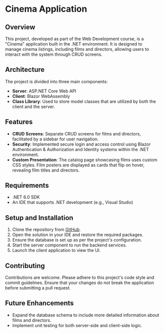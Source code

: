 # Cinema Application

## Overview

This project, developed as part of the Web Development course, is a "Cinema" application built in the .NET environment. It is designed to manage cinema listings, including films and directors, allowing users to interact with the system through CRUD screens.

## Architecture

The project is divided into three main components:
- **Server**: ASP.NET Core Web API
- **Client**: Blazor WebAssembly
- **Class Library**: Used to store model classes that are utilized by both the client and the server.

## Features

- **CRUD Screens**: Separate CRUD screens for films and directors, facilitated by a sidebar for user navigation.
- **Security**: Implemented secure login and access control using Blazor Authentication & Authorization and Identity systems within the .NET environment.
- **Custom Presentation**: The catalog page showcasing films uses custom CSS styles. Film posters are displayed as cards that flip on hover, revealing film titles and directors.

## Requirements

- .NET 6.0 SDK
- An IDE that supports .NET development (e.g., Visual Studio)

## Setup and Installation

1. Clone the repository from [GitHub](https://github.com/FetterDavid/CinemaApplication).
2. Open the solution in your IDE and restore the required packages.
3. Ensure the database is set up as per the project's configuration.
4. Start the server component to run the backend services.
5. Launch the client application to view the UI.

## Contributing

Contributions are welcome. Please adhere to this project's code style and commit guidelines. Ensure that your changes do not break the application before submitting a pull request.

## Future Enhancements

- Expand the database schema to include more detailed information about films and directors.
- Implement unit testing for both server-side and client-side logic.
